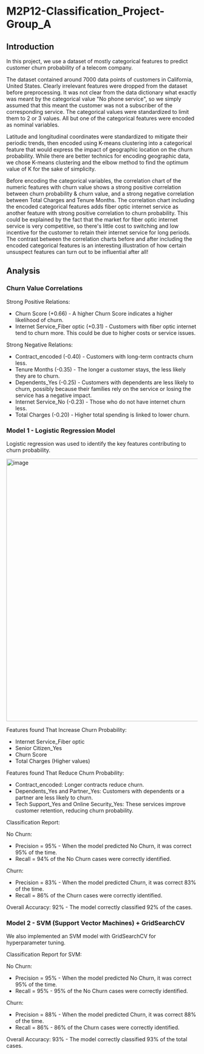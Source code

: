 # M2P12-Classification_Project-Group_A

## Introduction

In this project, we use a dataset of mostly categorical features to predict customer churn probability of a telecom company.

The dataset contained around 7000 data points of customers in California, United States. Clearly irrelevant features were dropped from the dataset before preprocessing. It was not clear from the data dictionary what exactly was meant by the categorical value "No phone service", so we simply assumed that this meant the customer was not a subscriber of the corresponding service. The categorical values were standardized to limit them to 2 or 3 values. All but one of the categorical features were encoded as nominal variables.

Latitude and longitudinal coordinates were standardized to mitigate their periodic trends, then encoded using K-means clustering into a categorical feature that would express the impact of geographic location on the churn probability. While there are better technics for encoding geographic data, we chose K-means clustering and the elbow method to find the optimum value of K for the sake of simplicity. 

Before encoding the categorical variables, the correlation chart of the numeric features with churn value shows a strong positive correlation between churn probability & churn value, and a strong negative correlation between Total Charges and Tenure Months. The correlation chart including the encoded categorical features adds fiber optic internet service as another feature with strong positive correlation to churn probability. This could be explained by the fact that the market for fiber optic internet service is very competitive, so there's little cost to switching and low incentive for the customer to retain their internet service for long periods. The contrast between the correlation charts before and after including the encoded categorical features is an interesting illustration of how certain unsuspect features can turn out to be influential after all!

## Analysis
### Churn Value Correlations
Strong Positive Relations:
- Churn Score (+0.66) - A higher Churn Score indicates a higher likelihood of churn. 
- Internet Service_Fiber optic (+0.31) - Customers with fiber optic internet tend to churn more. This could be due to higher costs or service issues.
 
Strong Negative Relations:
- Contract_encoded (-0.40) - Customers with long-term contracts churn less.
- Tenure Months (-0.35) - The longer a customer stays, the less likely they are to churn.
- Dependents_Yes (-0.25) - Customers with dependents are less likely to churn, possibly because their families rely on the service or losing the service has a negative impact.
- Internet Service_No (-0.23) - Those who do not have internet churn less.
- Total Charges (-0.20) - Higher total spending is linked to lower churn.

### Model 1 - Logistic Regression Model
Logistic regression was used to identify the key features contributing to churn probability.

<img width="690" alt="image" src="https://github.com/user-attachments/assets/651baf0a-4570-4b62-a809-c2e750713d6c" />

Features found That Increase Churn Probability:
- Internet Service_Fiber optic
- Senior Citizen_Yes
- Churn Score
- Total Charges (Higher values)

Features found That Reduce Churn Probability:
- Contract_encoded: Longer contracts reduce churn.
- Dependents_Yes and Partner_Yes: Customers with dependents or a partner are less likely to churn.
- Tech Support_Yes and Online Security_Yes: These services improve customer retention, reducing churn probability.

Classification Report:

No Churn:
- Precision = 95% - When the model predicted No Churn, it was correct 95% of the time.
- Recall    = 94% of the No Churn cases were correctly identified.
  
Churn:
- Precision = 83% - When the model predicted Churn, it was correct 83% of the time.
- Recall    = 86% of the Churn cases were correctly identified.

Overall Accuracy: 92% - The model correctly classified 92% of the cases.

### Model 2 - SVM (Support Vector Machines) + GridSearchCV
We also implemented an SVM model with GridSearchCV for hyperparameter tuning.

Classification Report for SVM:

No Churn:
- Precision = 95% - When the model predicted No Churn, it was correct 95% of the time.
- Recall = 95% - 95% of the No Churn cases were correctly identified.
  
Churn:
- Precision = 88% - When the model predicted Churn, it was correct 88% of the time.
- Recall = 86% - 86% of the Churn cases were correctly identified.

Overall Accuracy: 93% - The model correctly classified 93% of the total cases.
